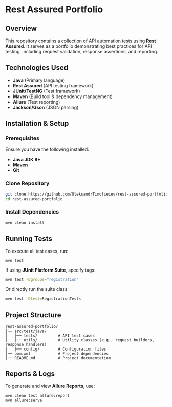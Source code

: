 # Rest Assured Portfolio

## Overview
This repository contains a collection of API automation tests using **Rest Assured**. It serves as a portfolio demonstrating best practices for API testing, including request validation, response assertions, and reporting.

## Technologies Used
- **Java** (Primary language)
- **Rest Assured** (API testing framework)
- **JUnit/TestNG** (Test framework)
- **Maven** (Build tool & dependency management)
- **Allure** (Test reporting)
- **Jackson/Gson** (JSON parsing)

## Installation & Setup

### Prerequisites
Ensure you have the following installed:
- **Java JDK 8+**
- **Maven**
- **Git**

### Clone Repository
```sh
git clone https://github.com/OleksandrTimofieiev/rest-assured-portfolio.git
cd rest-assured-portfolio
```

### Install Dependencies
```sh
mvn clean install
```

## Running Tests
To execute all test cases, run:
```sh
mvn test
```
If using **JUnit Platform Suite**, specify tags:
```sh
mvn test -Dgroups="registration"
```
Or directly run the suite class:
```sh
mvn test -Dtest=RegistrationTests
```

## Project Structure
```
rest-assured-portfolio/
│── src/test/java/
│   ├── tests/         # API test cases
│   ├── utils/         # Utility classes (e.g., request builders, response handlers)
│   ├── config/        # Configuration files
│── pom.xml            # Project dependencies
│── README.md          # Project documentation
```

## Reports & Logs
To generate and view **Allure Reports**, use:
```sh
mvn clean test allure:report
mvn allure:serve
```

